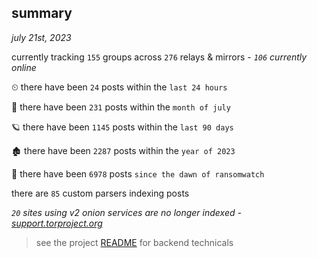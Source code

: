 
## summary
_july 21st, 2023_

currently tracking `155` groups across `276` relays & mirrors - _`106` currently online_

⏲ there have been `24` posts within the `last 24 hours`

🦈 there have been `231` posts within the `month of july`

🪐 there have been `1145` posts within the `last 90 days`

🏚 there have been `2287` posts within the `year of 2023`

🦕 there have been `6978` posts `since the dawn of ransomwatch`

there are `85` custom parsers indexing posts

_`20` sites using v2 onion services are no longer indexed - [support.torproject.org](https://support.torproject.org/onionservices/v2-deprecation/)_

> see the project [README](https://github.com/joshhighet/ransomwatch#ransomwatch--) for backend technicals
